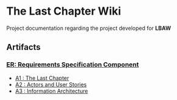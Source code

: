 # **The Last Chapter Wiki**

Project documentation regarding the project developed for **LBAW**

## **Artifacts**

### [ER: Requirements Specification Component](FirstDelivery.md)

* [A1 : The Last Chapter](FirstDelivery.md/#2.1-Actors)
* [A2 : Actors and User Stories]()
* [A3 : Information Architecture]()
